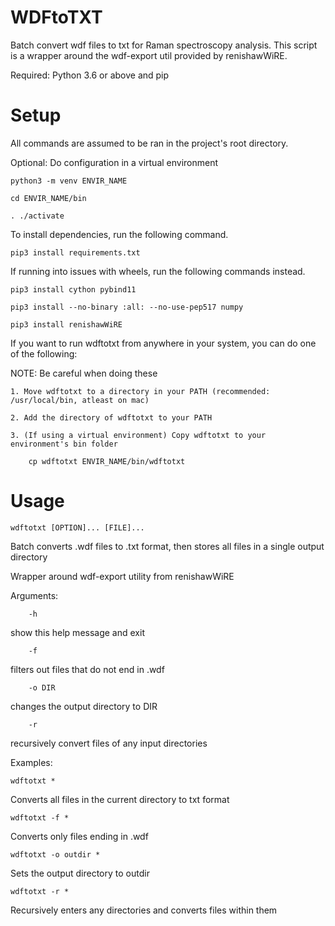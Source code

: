 # WDFtoTXT
Batch convert wdf files to txt for Raman spectroscopy analysis.
This script is a wrapper around the wdf-export util provided by renishawWiRE.

Required: Python 3.6 or above and pip

# Setup
All commands are assumed to be ran in the project's root directory.

Optional: Do configuration in a virtual environment

	python3 -m venv ENVIR_NAME

	cd ENVIR_NAME/bin

	. ./activate



To install dependencies, run the following command.

	pip3 install requirements.txt


If running into issues with wheels, run the following commands instead.

	pip3 install cython pybind11

	pip3 install --no-binary :all: --no-use-pep517 numpy

	pip3 install renishawWiRE



If you want to run wdftotxt from anywhere in your system, you can do one of the following:

NOTE: Be careful when doing these

	1. Move wdftotxt to a directory in your PATH (recommended: /usr/local/bin, atleast on mac)

	2. Add the directory of wdftotxt to your PATH

	3. (If using a virtual environment) Copy wdftotxt to your environment's bin folder

		cp wdftotxt ENVIR_NAME/bin/wdftotxt


# Usage

	wdftotxt [OPTION]... [FILE]...

Batch converts .wdf files to .txt format, then stores all files in a single output directory

Wrapper around wdf-export utility from renishawWiRE

Arguments:

        -h

show this help message and exit

        -f

filters out files that do not end in .wdf

        -o DIR

changes the output directory to DIR

        -r

recursively convert files of any input directories

Examples:



	wdftotxt *

Converts all files in the current directory to txt format



	wdftotxt -f *

Converts only files ending in .wdf 



	wdftotxt -o outdir *

Sets the output directory to outdir



	wdftotxt -r *

Recursively enters any directories and converts files within them

	
